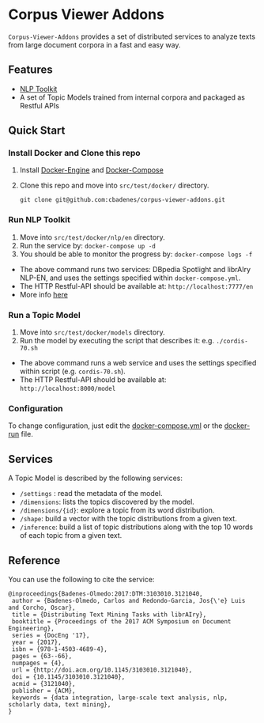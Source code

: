 # Corpus Viewer Addons

`Corpus-Viewer-Addons` provides a set of distributed services to analyze texts from large document corpora in a fast and easy way.

## Features
- [NLP Toolkit](https://github.com/librairy/nlpEN-service) 
- A set of Topic Models trained from internal corpora and packaged as Restful APIs


## Quick Start

### Install Docker and Clone this repo
1. Install [Docker-Engine](https://docs.docker.com/install/) and [Docker-Compose](https://docs.docker.com/compose/install/) 
1. Clone this repo and move into `src/test/docker/` directory.

	```
	git clone git@github.com:cbadenes/corpus-viewer-addons.git
	```


### Run NLP Toolkit
1. Move into `src/test/docker/nlp/en` directory.
1. Run the service by: `docker-compose up -d`
1. You should be able to monitor the progress by: `docker-compose logs -f`

- The above command runs two services: DBpedia Spotlight and librAIry NLP-EN, and uses the settings specified within `docker-compose.yml`.
- The HTTP Restful-API should be available at: `http://localhost:7777/en` 
- More info [here]()

### Run a Topic Model
1. Move into `src/test/docker/models` directory.
1. Run the model by executing the script that describes it: e.g. `./cordis-70.sh`

- The above command runs a web service and uses the settings specified within script (e.g. `cordis-70.sh`).
- The HTTP Restful-API should be available at: `http://localhost:8000/model`

### Configuration
To change configuration, just edit the [docker-compose.yml](src/test/docker/nlp/en/docker-compose.yml) or the [docker-run](src/test/docker/models/cordis-70.sh) file.

## Services
A Topic Model is described by the following services:
- `/settings` : read the metadata of the model. 
- `/dimensions`: lists the topics discovered by the model.
- `/dimensions/{id}`: explore a topic from its word distribution.
- `/shape`: build a vector with the topic distributions from a given text.
- `/inference`: build a list of topic distributions along with the top 10 words of each topic from a given text.


## Reference

You can use the following to cite the service:

```
@inproceedings{Badenes-Olmedo:2017:DTM:3103010.3121040,
 author = {Badenes-Olmedo, Carlos and Redondo-Garcia, Jos{\'e} Luis and Corcho, Oscar},
 title = {Distributing Text Mining Tasks with librAIry},
 booktitle = {Proceedings of the 2017 ACM Symposium on Document Engineering},
 series = {DocEng '17},
 year = {2017},
 isbn = {978-1-4503-4689-4},
 pages = {63--66},
 numpages = {4},
 url = {http://doi.acm.org/10.1145/3103010.3121040},
 doi = {10.1145/3103010.3121040},
 acmid = {3121040},
 publisher = {ACM},
 keywords = {data integration, large-scale text analysis, nlp, scholarly data, text mining},
} 

```



